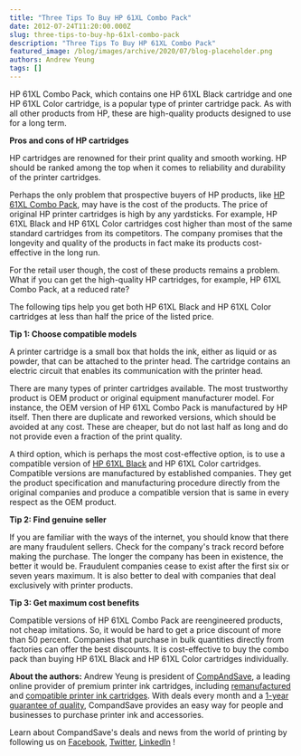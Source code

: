 ```yaml
---
title: "Three Tips To Buy HP 61XL Combo Pack"
date: 2012-07-24T11:20:00.000Z
slug: three-tips-to-buy-hp-61xl-combo-pack
description: "Three Tips To Buy HP 61XL Combo Pack"
featured_image: /blog/images/archive/2020/07/blog-placeholder.png
authors: Andrew Yeung
tags: []
---
```


HP 61XL Combo Pack, which contains one HP 61XL Black cartridge and one HP 61XL Color cartridge, is a popular type of printer cartridge pack. As with all other products from HP, these are high-quality products designed to use for a long term.

**Pros and cons of HP cartridges**

HP cartridges are renowned for their print quality and smooth working. HP should be ranked among the top when it comes to reliability and durability of the printer cartridges.

Perhaps the only problem that prospective buyers of HP products, like [HP 61XL Combo Pack](https://www.compandsave.com/hp/61xl-ink-cartridges/ch563wn-ch564wn-2-combo), may have is the cost of the products. The price of original HP printer cartridges is high by any yardsticks. For example, HP 61XL Black and HP 61XL Color cartridges cost higher than most of the same standard cartridges from its competitors. The company promises that the longevity and quality of the products in fact make its products cost-effective in the long run.

For the retail user though, the cost of these products remains a problem. What if you can get the high-quality HP cartridges, for example, HP 61XL Combo Pack, at a reduced rate?

The following tips help you get both HP 61XL Black and HP 61XL Color cartridges at less than half the price of the listed price.

**Tip 1: Choose compatible models**

A printer cartridge is a small box that holds the ink, either as liquid or as powder, that can be attached to the printer head. The cartridge contains an electric circuit that enables its communication with the printer head.

There are many types of printer cartridges available. The most trustworthy product is OEM product or original equipment manufacturer model. For instance, the OEM version of HP 61XL Combo Pack is manufactured by HP itself. Then there are duplicate and reworked versions, which should be avoided at any cost. These are cheaper, but do not last half as long and do not provide even a fraction of the print quality.

A third option, which is perhaps the most cost-effective option, is to use a compatible version of [HP 61XL Black](https://www.compandsave.com/hp/61xl-ink-cartridges/ch563wn-ch564wn-2-combo) and HP 61XL Color cartridges. Compatible versions are manufactured by established companies. They get the product specification and manufacturing procedure directly from the original companies and produce a compatible version that is same in every respect as the OEM product.

**Tip 2: Find genuine seller**

If you are familiar with the ways of the internet, you should know that there are many fraudulent sellers. Check for the company's track record before making the purchase. The longer the company has been in existence, the better it would be. Fraudulent companies cease to exist after the first six or seven years maximum. It is also better to deal with companies that deal exclusively with printer products.

**Tip 3: Get maximum cost benefits**

Compatible versions of HP 61XL Combo Pack are reengineered products, not cheap imitations. So, it would be hard to get a price discount of more than 50 percent. Companies that purchase in bulk quantities directly from factories can offer the best discounts. It is cost-effective to buy the combo pack than buying HP 61XL Black and HP 61XL Color cartridges individually.

  
**About the authors:** Andrew Yeung is president of [CompAndSave](https://www.compandsave.com/), a leading online provider of premium printer ink cartridges, including [remanufactured](https://www.compandsave.com/help) and [compatible printer ink cartridges](https://www.compandsave.com/help). With deals every month and a [1-year guarantee of quality](https://www.compandsave.com/help), CompandSave provides an easy way for people and businesses to purchase printer ink and accessories.

Learn about CompandSave's deals and news from the world of printing by following us on [Facebook](https://www.facebook.com/compandsave.ink), [Twitter](https://twitter.com/compandsave), [LinkedIn](https://www.linkedin.com) !
